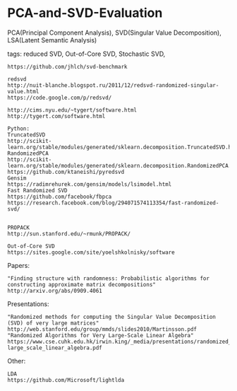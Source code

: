 # PCA-and-SVD-Evaluation
PCA(Principal Component Analysis), SVD(Singular Value Decomposition), LSA(Latent Semantic Analysis)

tags: reduced SVD, Out-of-Core SVD, Stochastic SVD, 


~~~
https://github.com/jhlch/svd-benchmark

redsvd
http://nuit-blanche.blogspot.ru/2011/12/redsvd-randomized-singular-value.html
https://code.google.com/p/redsvd/

http://cims.nyu.edu/~tygert/software.html
http://tygert.com/software.html

Python:
TruncatedSVD
http://scikit-learn.org/stable/modules/generated/sklearn.decomposition.TruncatedSVD.html
RandomizedPCA
http://scikit-learn.org/stable/modules/generated/sklearn.decomposition.RandomizedPCA.html#sklearn.decomposition.RandomizedPCA
https://github.com/ktaneishi/pyredsvd
Gensim
https://radimrehurek.com/gensim/models/lsimodel.html
Fast Randomized SVD
https://github.com/facebook/fbpca
https://research.facebook.com/blog/294071574113354/fast-randomized-svd/


PROPACK
http://sun.stanford.edu/~rmunk/PROPACK/

Out-of-Core SVD
https://sites.google.com/site/yoelshkolnisky/software
~~~

Papers:
~~~
"Finding structure with randomness: Probabilistic algorithms for constructing approximate matrix decompositions"
http://arxiv.org/abs/0909.4061
~~~

Presentations:
~~~
"Randomized methods for computing the Singular Value Decomposition (SVD) of very large matrices"
http://web.stanford.edu/group/mmds/slides2010/Martinsson.pdf
"Randomized Algorithms for Very Large-Scale Linear Algebra"
https://www.cse.cuhk.edu.hk/irwin.king/_media/presentations/randomized_algorithm_for_very-large_scale_linear_algebra.pdf

~~~

Other:
~~~
LDA
https://github.com/Microsoft/lightlda
~~~
